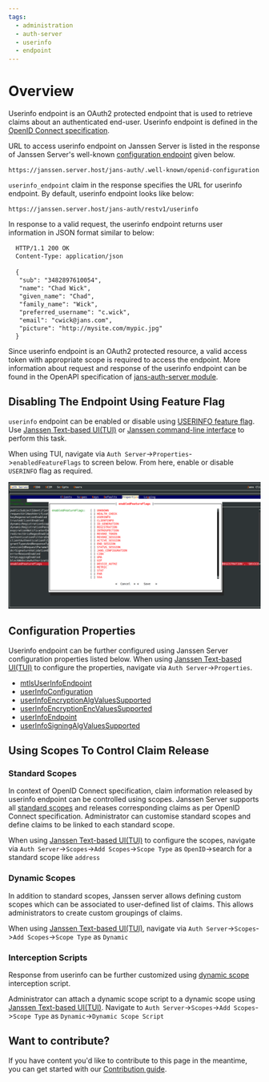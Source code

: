```yaml
---
tags:
  - administration
  - auth-server
  - userinfo
  - endpoint
---
```


# Overview

Userinfo endpoint is an OAuth2 protected endpoint that is used to retrieve claims about an authenticated end-user.
Userinfo endpoint is defined in the [OpenID Connect specification](https://openid.net/specs/openid-connect-core-1_0.html#UserInfo).

URL to access userinfo endpoint on Janssen Server is listed in the response of Janssen Server's well-known 
[configuration endpoint](./configuration.md) given below. 

```text
https://janssen.server.host/jans-auth/.well-known/openid-configuration
```

`userinfo_endpoint` claim in the response specifies the URL for userinfo endpoint. By default, userinfo endpoint looks
like below:

```
https://janssen.server.host/jans-auth/restv1/userinfo
```

In response to a valid request, the userinfo endpoint returns user information in JSON format similar to below: 

```
  HTTP/1.1 200 OK
  Content-Type: application/json

  {
   "sub": "3482897610054",
   "name": "Chad Wick",
   "given_name": "Chad",
   "family_name": "Wick",
   "preferred_username": "c.wick",
   "email": "cwick@jans.com",
   "picture": "http://mysite.com/mypic.jpg"
  }
```

Since userinfo endpoint is an OAuth2 protected resource, a valid access token with appropriate scope is required to 
access the endpoint. More information about request and response of the userinfo endpoint can be found in 
the OpenAPI specification of [jans-auth-server module](https://gluu.org/swagger-ui/?url=https://raw.githubusercontent.com/JanssenProject/jans/replace-janssen-version/jans-auth-server/docs/swagger.yaml#/User_Info).



## Disabling The Endpoint Using Feature Flag

`userinfo` endpoint can be enabled or disable using [USERINFO feature flag](../../reference/json/feature-flags/janssenauthserver-feature-flags.md#userinfo).
Use [Janssen Text-based UI(TUI)](../../config-guide/tui.md) or [Janssen command-line interface](../../config-guide/jans-cli/README.md) to perform this task.

When using TUI, navigate via `Auth Server`->`Properties`->`enabledFeatureFlags` to screen below. From here, enable or
disable `USERINFO` flag as required.

![](../../../assets/image-tui-enable-components.png)

## Configuration Properties

Userinfo endpoint can be further configured using Janssen Server configuration properties listed below. When using
[Janssen Text-based UI(TUI)](../../config-guide/tui.md) to configure the properties, 
navigate via `Auth Server`->`Properties`.

- [mtlsUserInfoEndpoint](../../reference/json/properties/janssenauthserver-properties.md#mtlsuserinfoendpoint)
- [userInfoConfiguration](../../reference/json/properties/janssenauthserver-properties.md#userinfoconfiguration)
- [userInfoEncryptionAlgValuesSupported](../../reference/json/properties/janssenauthserver-properties.md#userinfoencryptionalgvaluessupported)
- [userInfoEncryptionEncValuesSupported](../../reference/json/properties/janssenauthserver-properties.md#userinfoencryptionencvaluessupported)
- [userInfoEndpoint](../../reference/json/properties/janssenauthserver-properties.md#userinfoendpoint)
- [userInfoSigningAlgValuesSupported](../../reference/json/properties/janssenauthserver-properties.md#userinfosigningalgvaluessupported)

## Using Scopes To Control Claim Release

### Standard Scopes

In context of OpenID Connect specification, claim information released by userinfo endpoint can be controlled using 
scopes. Janssen Server supports all [standard scopes](https://openid.net/specs/openid-connect-core-1_0.html#ScopeClaims)
and releases corresponding claims as per OpenID Connect specification. Administrator can customise standard scopes and 
define claims to be linked to each standard scope.

When using [Janssen Text-based UI(TUI)](../../config-guide/tui.md) to configure the scopes, navigate via 
`Auth Server`->`Scopes`->`Add Scopes`->`Scope Type` as `OpenID`->search for a standard scope like `address`

### Dynamic Scopes

In addition to standard scopes, Janssen server allows defining custom scopes which can be associated to user-defined 
list of claims. This allows administrators to create custom groupings of claims.

When using [Janssen Text-based UI(TUI)](../../config-guide/tui.md), navigate via
`Auth Server`->`Scopes`->`Add Scopes`->`Scope Type` as `Dynamic`

### Interception Scripts

Response from userinfo can be further customized using [dynamic scope](../../developer/scripts/dynamic-scope.md) interception script.

Administrator can attach a dynamic scope script to a dynamic scope using [Janssen Text-based UI(TUI)](../../config-guide/tui.md). 
Navigate to `Auth Server`->`Scopes`->`Add Scopes`->`Scope Type` as `Dynamic`->`Dynamic Scope Script`

## Want to contribute?

If you have content you'd like to contribute to this page in the meantime, you can get started with our [Contribution guide](https://docs.jans.io/head/CONTRIBUTING/).